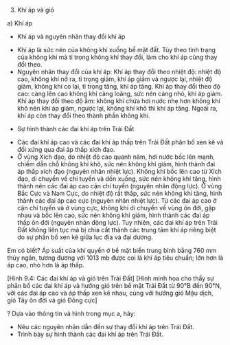 3. Khí áp và gió

a) Khí áp
- Khí áp và nguyên nhân thay đổi khí áp
+ Khí áp là sức nén của không khí xuống bề mặt đất. Tùy theo tình trạng của không khí mà tỉ trọng không khí thay đổi, làm cho khí áp cũng thay đổi theo.
+ Nguyên nhân thay đổi của khí áp:
Khí áp thay đổi theo nhiệt độ: nhiệt độ cao, không khí nở ra, tỉ trọng giảm, khí áp giảm và ngược lại, nhiệt độ giảm, không khí co lại, tỉ trọng tăng, khí áp tăng.
Khí áp thay đổi theo độ cao: càng lên cao không khí càng loãng, sức nén càng nhỏ, khí áp giảm.
Khí áp thay đổi theo độ ẩm: không khí chứa hơi nước nhẹ hơn không khí khô nên khí áp giảm, ngược lại, không khí khô thì khí áp tăng.
Ngoài ra, khí áp còn thay đổi theo thành phần không khí.

- Sự hình thành các đai khí áp trên Trái Đất
+ Các đai khí áp cao và các đai khí áp thấp trên Trái Đất phân bố xen kẽ và đối xứng qua đai áp thấp xích đạo.
+ Ở vùng Xích đạo, do nhiệt độ cao quanh năm, hơi nước bốc lên mạnh, chiếm dần chỗ không khí khô, sức nén không khí giảm, hình thành đai áp thấp xích đạo (nguyên nhân nhiệt lực). Không khí bốc lên cao từ Xích đạo, di chuyển về chí tuyến và dồn xuống, sức nén không khí tăng, hình thành nên các đai áp cao cận chí tuyến (nguyên nhân động lực). Ở vùng Bắc Cực và Nam Cực, do nhiệt độ rất thấp, sức nén không khí tăng, hình thành các đai áp cao cực (nguyên nhân nhiệt lực). Từ các đai áp cao ở cận chí tuyến và ở vùng cực, không khí di chuyển về vùng ôn đới, gặp nhau và bốc lên cao, sức nén không khí giảm, hình thành các đai áp thấp ôn đới (nguyên nhân động lực). Tuy nhiên, các đai khí áp trên Trái Đất không liên tục mà bị chia cắt thành các trung tâm khí áp riêng biệt do sự phân bố xen kẽ giữa lục địa và đại dương.

Em có biết?
Áp suất của khí quyển ở bề mặt biển trung bình bằng 760 mm thủy ngân, tương đương với 1013 mb được coi là khí áp tiêu chuẩn; lớn hơn là áp cao, nhỏ hơn là áp thấp.

[Hình 9.4: Các đai khí áp và gió trên Trái Đất]
[Hình minh họa cho thấy sự phân bố các đai khí áp và hướng gió trên bề mặt Trái Đất từ 90°B đến 90°N, với các đai áp cao và áp thấp xen kẽ nhau, cùng với hướng gió Mậu dịch, gió Tây ôn đới và gió Đông cực]

? Dựa vào thông tin và hình trong mục a, hãy:
- Nêu các nguyên nhân dẫn đến sự thay đổi khí áp trên Trái Đất.
- Trình bày sự hình thành các đai khí áp trên Trái Đất.